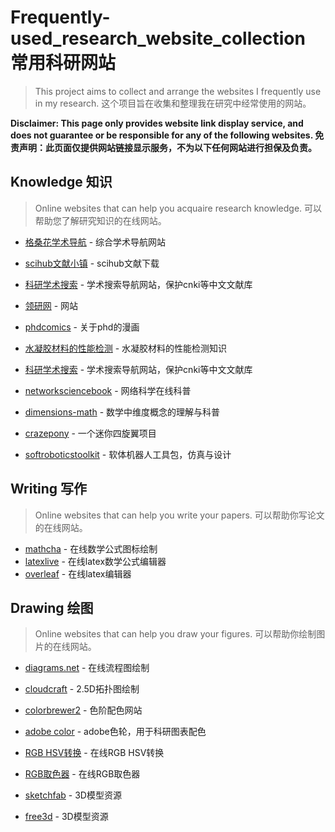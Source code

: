 # Frequently-used_research_website_collection 常用科研网站
> This project aims to collect and arrange the websites I frequently use in my research.
> 这个项目旨在收集和整理我在研究中经常使用的网站。

**Disclaimer: This page only provides website link display service, and does not guarantee or be responsible for any of the following websites. 免责声明：此页面仅提供网站链接显示服务，不为以下任何网站进行担保及负责。**

## Knowledge 知识

> Online websites that can help you acquaire research knowledge.
> 可以帮助您了解研究知识的在线网站。

- [格桑花学术导航](http://www.20009.net/) - 综合学术导航网站
- [scihub文献小镇](http://www.sci-hub.ac.cn/) - scihub文献下载
- [科研学术搜索](https://so.sciencesoft.cn/) - 学术搜索导航网站，保护cnki等中文文献库
- [领研网](https://www.linkresearcher.com/) - 网站
- [phdcomics](https://phdcomics.com/) - 关于phd的漫画

- [水凝胶材料的性能检测](http://www.cailiaoniu.com/165622.html) - 水凝胶材料的性能检测知识
- [科研学术搜索](https://so.sciencesoft.cn/) - 学术搜索导航网站，保护cnki等中文文献库
- [networksciencebook](http://networksciencebook.com/) - 网络科学在线科普
- [dimensions-math](http://www.dimensions-math.org/Dim_ZH_si.htm) - 数学中维度概念的理解与科普
- [crazepony](http://www.crazepony.com/index.html) - 一个迷你四旋翼项目



- [softroboticstoolkit](https://softroboticstoolkit.com/) - 软体机器人工具包，仿真与设计

## Writing 写作
> Online websites that can help you write your papers. 可以帮助你写论文的在线网站。

- [mathcha](https://www.mathcha.io/) - 在线数学公式图标绘制
- [latexlive](https://www.latexlive.com/) - 在线latex数学公式编辑器
- [overleaf](https://cn.overleaf.com/) - 在线latex编辑器


## Drawing 绘图

> Online websites that can help you draw your figures. 可以帮助你绘制图片的在线网站。

- [diagrams.net](https://www.diagrams.net/) - 在线流程图绘制
- [cloudcraft](https://app.cloudcraft.co/login) - 2.5D拓扑图绘制

- [colorbrewer2](https://colorbrewer2.org/#type=sequential&scheme=BuGn&n=3) - 色阶配色网站
- [adobe color](https://color.adobe.com/zh/create/color-wheel) - adobe色轮，用于科研图表配色
- [RGB HSV转换](https://c.runoob.com/front-end/868/) - 在线RGB HSV转换
- [RGB取色器](http://xiaohudie.net/RGB.html) - 在线RGB取色器


- [sketchfab](https://sketchfab.com/) - 3D模型资源
- [free3d](https://free3d.com/) - 3D模型资源
